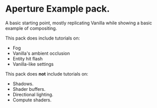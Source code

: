 # Aperture Example pack.

A basic starting point, mostly replicating Vanilla while showing a basic example of compositing.

This pack does include tutorials on:
- Fog
- Vanilla's ambient occlusion
- Entity hit flash
- Vanilla-like settings
  
This pack does **not** include tutorials on:
- Shadows.
- Shader buffers.
- Directional lighting.
- Compute shaders.
